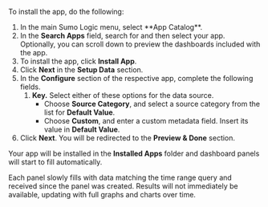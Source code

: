 To install the app, do the following:

1. <!--Kanso [**Classic UI**](/docs/get-started/sumo-logic-ui/). Kanso--> In the main Sumo Logic menu, select **App Catalog**. <!--Kanso <br/>[**New UI**](/docs/get-started/sumo-logic-ui-new/). In the top menu, select **App Catalog** Kanso-->
1. In the **Search Apps** field, search for and then select your app. <br/>Optionally, you can scroll down to preview the dashboards included with the app. 
1. To install the app, click **Install App**. 
1. Click **Next** in the **Setup Data** section.
1. In the **Configure** section of the respective app, complete the following fields.
    1. **Key.** Select either of these options for the data source.
        * Choose **Source Category**, and select a source category from the list for **Default Value**.
        * Choose **Custom**, and enter a custom metadata field. Insert its value in **Default Value**.
1. Click **Next**. You will be redirected to the **Preview & Done** section.

Your app will be installed in the **Installed Apps** folder and dashboard panels will start to fill automatically.

Each panel slowly fills with data matching the time range query and received since the panel was created. Results will not immediately be available, updating with full graphs and charts over time.